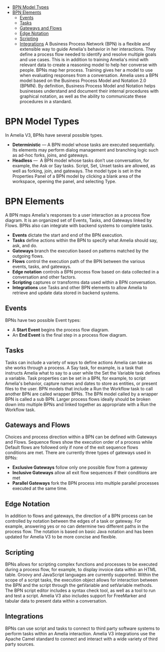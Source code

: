 -   [BPN Model Types](#IntroductiontoBPNs-BPNModelTypes)
-   [BPN Elements](#IntroductiontoBPNs-BPNElements)
    -   [Events](#IntroductiontoBPNs-Events)
    -   [Tasks](#IntroductiontoBPNs-Tasks)
    -   [Gateways and Flows](#IntroductiontoBPNs-GatewaysandFlows)
    -   [Edge Notation](#IntroductiontoBPNs-EdgeNotation)
    -   [Scripting](#IntroductiontoBPNs-Scripting)
    -   [Integrations](#IntroductiontoBPNs-Integrations)
A Business Process Network (BPN) is a flexible and extensible way to guide Amelia's behavior in her interactions. They define a process flow needed to identify and resolve multiple goals and use cases. This is in addition to training Amelia's mind with relevant data to create a reasoning model to help her converse with people. BPNs map her process. Training gives her a model to use when evaluating responses from a conversation.
Amelia uses a BPN model based on the Business Process Model and Notation 2.0 (BPMN). By definition, Business Process Model and Notation helps businesses understand and document their internal procedures with graphical notation, as well as the ability to communicate these procedures in a standard.
# BPN Model Types
In Amelia V3, BPNs have several possible types.
-   **Deterministic** — A BPN model whose tasks are executed sequentially. Its elements may perform dialog management and branching logic such as ad-hoc forks, joins, and gateways.
-   **Headless** —  A BPN model whose tasks don’t use conversation, for example, the Ask or Say tasks. Script, Set, Unset tasks are allowed, as well as forking, join, and gateways.
The model type is set in the Properties Panel of a BPN model by clicking a blank area of the workspace, opening the panel, and selecting Type.
# BPN Elements
A BPN maps Amelia's responses to a user interaction as a process flow diagram. It is an organized set of Events, Tasks, and Gateways linked by Flows. BPNs also can integrate with backend systems to complete tasks.
-   **Events** dictate the start and end of the BPN execution.
-   **Tasks** define actions within the BPN to specify what Amelia should say, ask, and do.
-   **Gateways** branch the execution based on patterns matched by the outgoing flows.
-   **Flows** control the execution path of the BPN between the various events, tasks, and gateways.
-   **Edge notation** controls a BPN process flow based on data collected in a conversation and other factors.
-   **Scripting** captures or transforms data used within a BPN conversation.
-   **Integrations** use Tasks and other BPN elements to allow Amelia to retrieve and update data stored in backend systems.
## Events
BPNs have two possible Event types:
-   A **Start Event** begins the process flow diagram.
-   An **End Event** is the final step in a process flow diagram.
## Tasks
Tasks can include a variety of ways to define actions Amelia can take as she works through a process. A Say task, for example, is a task that instructs Amelia what to say to a user while the Set the Variable task defines a variable. Task properties can be set in a BPN, for example, to script Amelia's behavior, capture names and dates to store as entities, or present files to the user.
BPN models that include a Run the Workflow task to call another BPN are called wrapper BPNs. The BPN model called by a wrapper BPN is called a sub BPN. Larger process flows ideally should be broken down into multiple BPNs and linked together as appropriate with a Run the Workflow task.
## Gateways and Flows
Choices and process direction within a BPN can be defined with Gateways and Flows. Sequence flows show the execution order of a process while Default flows are followed only if none of the exit sequence flows conditions are met. There are currently three types of gateways used in BPNs:
-   **Exclusive Gateways** follow only one possible flow from a gateway
-   **Inclusive Gateways** allow all exit flow sequences if their conditions are met
-   **Parallel Gateways** fork the BPN process into multiple parallel processes executed at the same time.
## Edge Notation
In addition to flows and gateways, the direction of a BPN process can be controlled by notation between the edges of a task or gateway. For example, answering yes or no can determine two different paths in the process flow. The notation is based on basic Java notation and has been updated for Amelia V3 to be more concise and flexible.
## Scripting
BPNs allows for scripting complex functions and processes to be executed during a process flow, for example, to display invoice data within an HTML table. Groovy and JavaScript languages are currently supported. Within the scope of a script tasks, the execution object allows for interaction between the BPN and the script through the getVariable and setVariable methods. The BPN script editor includes a syntax check tool, as well as a tool to run and test a script. Amelia V3 also includes support for FreeMarker and tabular data to present data within a conversation.
## Integrations
BPNs can use script and tasks to connect to third party software systems to perform tasks within an Amelia interaction. Amelia V3 integrations use the Apache Camel standard to connect and interact with a wide variety of third party sources.
